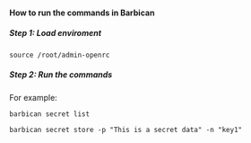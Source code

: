 #### How to run the commands in Barbican

##### Step 1: Load enviroment

```
source /root/admin-openrc
```

##### Step 2: Run the commands
For example:
```
barbican secret list
```
```
barbican secret store -p "This is a secret data" -n "key1"
```



